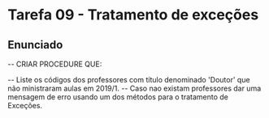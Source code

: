 # Tarefa 09 - Tratamento de exceções

## Enunciado
-- CRIAR PROCEDURE QUE:

-- Liste os códigos dos professores com título denominado 'Doutor' que não ministraram aulas em 2019/1.
-- Caso nao existam professores dar uma mensagem de erro usando um dos métodos para o tratamento de Exceções.